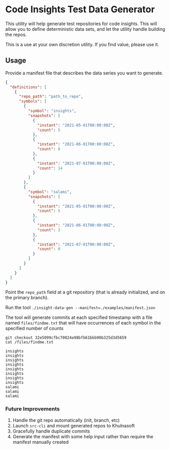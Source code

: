 # Code Insights Test Data Generator

This utility will help generate test repositories for code insights. This will allow you
to define deterministic data sets, and let the utility handle building the repos.

This is a use at your own discretion utility. If you find value, please use it.

## Usage

Provide a manifest file that describes the data series you want to generate.

```json
{
  "definitions": [
    {
      "repo_path": "path_to_repo",
      "symbols": [
        {
          "symbol": "insights",
          "snapshots": [
            {
              "instant": "2021-05-01T00:00:00Z",
              "count": 5
            },
            {
              "instant": "2021-06-01T00:00:00Z",
              "count": 8
            },
            {
              "instant": "2021-07-01T00:00:00Z",
              "count": 14
            }
          ]
        },
        {
          "symbol": "salami",
          "snapshots": [
            {
              "instant": "2021-05-01T00:00:00Z",
              "count": 5
            },
            {
              "instant": "2021-06-01T00:00:00Z",
              "count": 3
            },
            {
              "instant": "2021-07-01T00:00:00Z",
              "count": 0
            }
          ]
        }
      ]
    }
  ]
}
```

Point the `repo_path` field at a git repository (that is already initialized, and on the primary branch).

Run the tool `./insight-data-gen --manifest=./examples/manifest.json`

The tool will generate commits at each specified timestamp with a file named `files/findme.txt` that will have
occurrences of each symbol in the specified number of counts

```
git checkout 32e5099cfbc70024a98bfb61bbb90b325d3d5659
cat /files/findme.txt

insights
insights
insights
insights
insights
insights
insights
insights
salami
salami
salami
```

### Future Improvements

1. Handle the git repo automatically (init, branch, etc)
2. Launch `src-cli` and mount generated repos to Khulnasoft
3. Gracefully handle duplicate commits
4. Generate the manifest with some help input rather than require the manifest manually created

